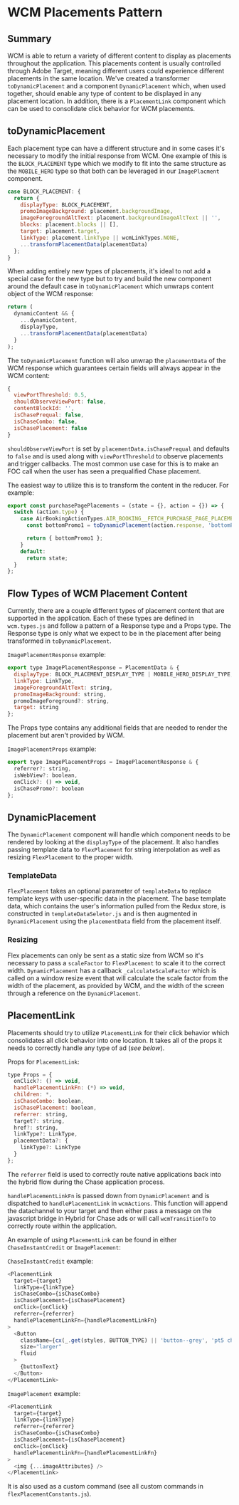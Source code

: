 # WCM Placements Pattern

## Summary

WCM is able to return a variety of different content to display as placements throughout the application. This placements content is usually controlled through Adobe Target, meaning different users could experience different placements in the same location. We've created a transformer `toDynamicPlacement` and a component `DynamicPlacement` which, when used together, should enable any type of content to be displayed in any placement location. In addition, there is a `PlacementLink` component which can be used to consolidate click behavior for WCM placements.

## toDynamicPlacement

Each placement type can have a different structure and in some cases it's necessary to modify the initial response from WCM. One example of this is the `BLOCK_PLACEMENT` type which we modify to fit into the same structure as the `MOBILE_HERO` type so that both can be leveraged in our `ImagePlacment` component.

```javascript
case BLOCK_PLACEMENT: {
  return {
    displayType: BLOCK_PLACEMENT,
    promoImageBackground: placement.backgroundImage,
    imageForegroundAltText: placement.backgroundImageAltText || '',
    blocks: placement.blocks || [],
    target: placement.target,
    linkType: placement.linkType || wcmLinkTypes.NONE,
    ...transformPlacementData(placementData)
  };
}
```

When adding entirely new types of placements, it's ideal to not add a special case for the new type but to try and build the new component around the default case in `toDynamicPlacement` which unwraps content object of the WCM response:

```javascript
return (
  dynamicContent && {
    ...dynamicContent,
    displayType,
    ...transformPlacementData(placementData)
  }
);
```

The `toDynamicPlacement` function will also unwrap the `placementData` of the WCM response which guarantees certain fields will always appear in the WCM content:

```javascript
{
  viewPortThreshold: 0.5,
  shouldObserveViewPort: false,
  contentBlockId: '',
  isChasePrequal: false,
  isChaseCombo: false,
  isChasePlacement: false
}
```

`shouldObserveViewPort` is set by `placementData.isChasePrequal` and defaults to `false` and is used along with `viewPortThreshold` to observe placements and trigger callbacks. The most common use case for this is to make an FOC call when the user has seen a prequalified Chase placement.

The easiest way to utilize this is to transform the content in the reducer. For example:

```javascript
export const purchasePagePlacements = (state = {}, action = {}) => {
  switch (action.type) {
    case AirBookingActionTypes.AIR_BOOKING__FETCH_PURCHASE_PAGE_PLACEMENTS_SUCCESS: {
      const bottomPromo1 = toDynamicPlacement(action.response, 'bottomPromo1');

      return { bottomPromo1 };
    }
    default:
      return state;
  }
};
```

## Flow Types of WCM Placement Content

Currently, there are a couple different types of placement content that are supported in the application. Each of these types are defined in `wcm.types.js` and follow a pattern of a Response type and a Props type. The Response type is only what we expect to be in the placement after being transformed in `toDynamicPlacement`.

`ImagePlacementResponse` example:

```javascript
export type ImagePlacementResponse = PlacementData & {
  displayType: BLOCK_PLACEMENT_DISPLAY_TYPE | MOBILE_HERO_DISPLAY_TYPE,
  linkType: LinkType,
  imageForegroundAltText: string,
  promoImageBackground: string,
  promoImageForeground?: string,
  target: string
};
```

The Props type contains any additional fields that are needed to render the placement but aren't provided by WCM.

`ImagePlacementProps` example:

```javascript
export type ImagePlacementProps = ImagePlacementResponse & {
  referrer?: string,
  isWebView?: boolean,
  onClick?: () => void,
  isChasePromo?: boolean
};
```

## DynamicPlacement

The `DynamicPlacement` component will handle which component needs to be rendered by looking at the `displayType` of the placement. It also handles passing template data to `FlexPlacement` for string interpolation as well as resizing `FlexPlacement` to the proper width.

### TemplateData

`FlexPlacement` takes an optional parameter of `templateData` to replace template keys with user-specific data in the placement. The base template data, which contains the user's information pulled from the Redux store, is constructed in `templateDataSeletor.js` and is then augmented in `DynamicPlacement` using the `placementData` field from the placement itself.

### Resizing

Flex placements can only be sent as a static size from WCM so it's necessary to pass a `scaleFactor` to `FlexPlacement` to scale it to the correct width. `DynamicPlacement` has a callback `_calculateScaleFactor` which is called on a window resize event that will calculate the scale factor from the width of the placement, as provided by WCM, and the width of the screen through a reference on the `DynamicPlacement`.

## PlacementLink

Placements should try to utilize `PlacementLink` for their click behavior which consolidates all click behavior into one location. It takes all of the props it needs to correctly handle any type of ad (_see below_).

Props for `PlacementLink`:

```javascript
type Props = {
  onClick?: () => void,
  handlePlacementLinkFn: (*) => void,
  children: *,
  isChaseCombo: boolean,
  isChasePlacement: boolean,
  referrer: string,
  target?: string,
  href?: string,
  linkType?: LinkType,
  placementData?: {
    linkType?: LinkType
  }
};
```

The `referrer` field is used to correctly route native applications back into the hybrid flow during the Chase application process.

`handlePlacementLinkFn` is passed down from `DynamicPlacement` and is dispatched to `handlePlacementLink` in `wcmActions`. This function will append the datachannel to your target and then either pass a message on the javascript bridge in Hybrid for Chase ads or will call `wcmTransitionTo` to correctly route within the application.

An example of using `PlacementLink` can be found in either `ChaseInstantCredit` or `ImagePlacement`:

`ChaseInstantCredit` example:

```javascript
<PlacementLink
  target={target}
  linkType={linkType}
  isChaseCombo={isChaseCombo}
  isChasePlacement={isChasePlacement}
  onClick={onClick}
  referrer={referrer}
  handlePlacementLinkFn={handlePlacementLinkFn}
>
  <Button
    className={cx(_.get(styles, BUTTON_TYPE) || 'button--grey', 'pt5 chase-instant-credit--button')}
    size="larger"
    fluid
  >
    {buttonText}
  </Button>
</PlacementLink>
```

`ImagePlacement` example:

```javascript
<PlacementLink
  target={target}
  linkType={linkType}
  referrer={referrer}
  isChaseCombo={isChaseCombo}
  isChasePlacement={isChasePlacement}
  onClick={onClick}
  handlePlacementLinkFn={handlePlacementLinkFn}
>
  <img {...imageAttributes} />
</PlacementLink>
```

It is also used as a custom command (see all custom commands in `flexPlacementConstants.js`).
